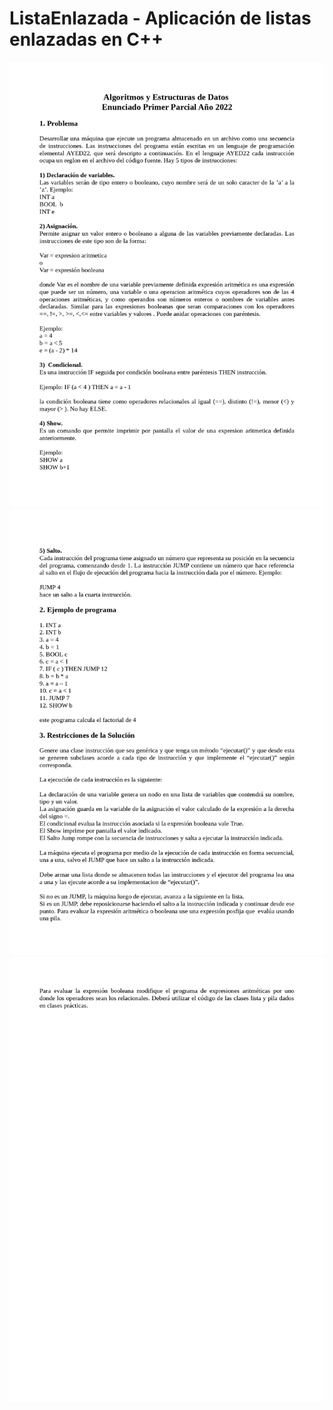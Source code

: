 # ListaEnlazada - Aplicación de listas enlazadas en C++ 
<img src="encunciado/img1.jpg" alt="enunciado">
<img src="encunciado/img2.jpg" alt="enunciado">
<img src="encunciado/img3.jpg" alt="enunciado">
